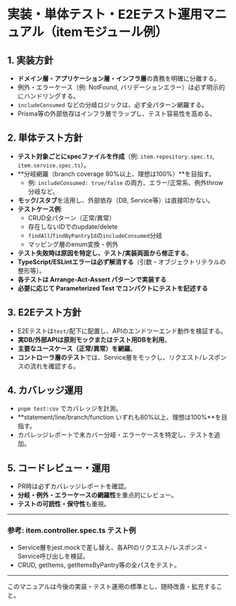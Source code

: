 # 実装・単体テスト・E2Eテスト運用マニュアル（itemモジュール例）

## 1. 実装方針
- **ドメイン層・アプリケーション層・インフラ層**の責務を明確に分離する。
- 例外・エラーケース（例: NotFound, バリデーションエラー）は必ず明示的にハンドリングする。
- `includeConsumed` などの分岐ロジックは、必ず全パターン網羅する。
- Prisma等の外部依存はインフラ層でラップし、テスト容易性を高める。

## 2. 単体テスト方針
- **テスト対象ごとにspecファイルを作成**（例: `item.repository.spec.ts`, `item.service.spec.ts`）。
- **分岐網羅（branch coverage 80%以上、理想は100%）**を目指す。
  - 例: `includeConsumed: true/false` の両方、エラー/正常系、例外throw分岐など。
- **モック/スタブ**を活用し、外部依存（DB, Service等）は直接叩かない。
- **テストケース例**:
  - CRUD全パターン（正常/異常）
  - 存在しないIDでのupdate/delete
  - `findAll`/`findByPantryId`の`includeConsumed`分岐
  - マッピング層のenum変換・例外
- **テスト失敗時は原因を特定し、テスト/実装両面から修正する**。
- **TypeScript/ESLintエラーは必ず解消する**（引数・オブジェクトリテラルの整形等）。
- **各テストは Arrange-Act-Assert パターンで実装する**
- **必要に応じて Parameterized Test でコンパクトにテストを記述する**

## 3. E2Eテスト方針
- E2Eテストは`test/`配下に配置し、APIのエンドツーエンド動作を検証する。
- **実DB/外部APIは原則モックまたはテスト用DBを利用**。
- **主要なユースケース（正常/異常）を網羅**。
- **コントローラ層のテスト**では、Service層をモックし、リクエスト/レスポンスの流れを確認する。

## 4. カバレッジ運用
- `pnpm test:cov` でカバレッジを計測。
- **statement/line/branch/function いずれも80%以上、理想は100%**を目指す。
- カバレッジレポートで未カバー分岐・エラーケースを特定し、テストを追加。

## 5. コードレビュー・運用
- PR時は必ずカバレッジレポートを確認。
- **分岐・例外・エラーケースの網羅性**を重点的にレビュー。
- **テストの可読性・保守性**も重視。

---

### 参考: item.controller.spec.ts テスト例
- Service層をjest.mockで差し替え、各APIのリクエスト/レスポンス・Service呼び出しを検証。
- CRUD, getItems, getItemsByPantry等の全パスをテスト。

---

このマニュアルは今後の実装・テスト運用の標準とし、随時改善・拡充すること。
